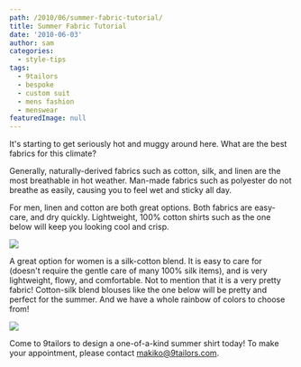 ```yaml
---
path: /2010/06/summer-fabric-tutorial/
title: Summer Fabric Tutorial
date: '2010-06-03'
author: sam
categories:
  - style-tips
tags:
  - 9tailors
  - bespoke
  - custom suit
  - mens fashion
  - menswear
featuredImage: null
---
```

It's starting to get seriously hot and muggy around here. What are the best fabrics for this climate?

Generally, naturally-derived fabrics such as cotton, silk, and linen are the most breathable in hot weather. Man-made fabrics such as polyester do not breathe as easily, causing you to feel wet and sticky all day.

For men, linen and cotton are both great options. Both fabrics are easy-care, and dry quickly. Lightweight, 100% cotton shirts such as the one below will keep you looking cool and crisp. 

[![](http://3.bp.blogspot.com/_20LDsLnO2rk/TAfbOsdj_NI/AAAAAAAAAHs/tKS4LtMjCd0/s320/DSC06094.JPG)](http://3.bp.blogspot.com/_20LDsLnO2rk/TAfbOsdj_NI/AAAAAAAAAHs/tKS4LtMjCd0/s1600/DSC06094.JPG)

A great option for women is a silk-cotton blend. It is easy to care for (doesn't require the gentle care of many 100% silk items), and is very lightweight, flowy, and comfortable. Not to mention that it is a very pretty fabric! Cotton-silk blend blouses like the one below will be pretty and perfect for the summer. And we have a whole rainbow of colors to choose from!

[![](http://4.bp.blogspot.com/_20LDsLnO2rk/TAfbOFbG_fI/AAAAAAAAAHk/0t_LY2lGUeU/s320/DSC06089.JPG)](http://4.bp.blogspot.com/_20LDsLnO2rk/TAfbOFbG_fI/AAAAAAAAAHk/0t_LY2lGUeU/s1600/DSC06089.JPG)

Come to 9tailors to design a one-of-a-kind summer shirt today! To make your appointment, please contact makiko@9tailors.com.